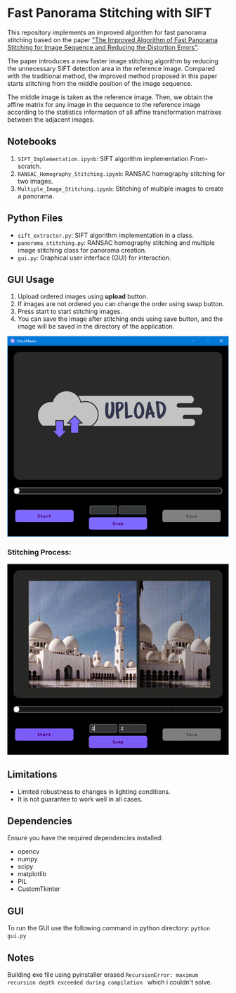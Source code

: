 # Fast Panorama Stitching with SIFT

This repository implements an improved algorithm for fast panorama stitching based on the paper ["The Improved Algorithm of Fast Panorama Stitching for Image Sequence and Reducing the Distortion Errors"](https://www.researchgate.net/publication/282435745_The_Improved_Algorithm_of_Fast_Panorama_Stitching_for_Image_Sequence_and_Reducing_the_Distortion_Errors). 

The paper introduces a new faster image stitching algorithm by reducing the unnecessary SIFT detection area in the reference image.
Compared with the traditional method, the improved method proposed in this paper starts stitching from the middle position of the image sequence.

The middle image is taken as the reference image. Then, we obtain the affine matrix for any image in the sequence to the reference image according to the statistics information of all affine transformation matrixes between the adjacent images.

## Notebooks

1. `SIFT_Implementation.ipynb`: SIFT algorithm implementation From-scratch.
2. `RANSAC_Homography_Stitching.ipynb`: RANSAC homography stitching for two images.
3. `Multiple_Image_Stitching.ipynb`: Stitching of multiple images to create a panorama.

## Python Files

- `sift_extractor.py`: SIFT algorithm implementation in a class.
- `panorama_stitching.py`: RANSAC homography stitching and multiple image stitching class for panorama creation.
- `gui.py`: Graphical user interface (GUI) for interaction.

## GUI Usage
1. Upload ordered images using **upload** button.
2. If images are not ordered you can change the order using swap button. 
3. Press start to start stitching images.
4. You can save the image after stitching ends using save button, and the image will be saved in the directory of the application.

![GUI Image](images/UI.png)


### Stitching Process:

![GUI Usage GIF](images/stitchmaster.gif)

## Limitations

- Limited robustness to changes in lighting conditions.
- It is not guarantee to work well in all cases.

## Dependencies

Ensure you have the required dependencies installed:
- opencv
- numpy
- scipy
- matplotlib
- PIL
- CustomTkinter

## GUI
To run the GUI use the following command in python directory:
`python gui.py`

## Notes
Building exe file using pyinstaller erased `RecursionError: maximum recursion depth exceeded during compilation ` which i couldn't solve.